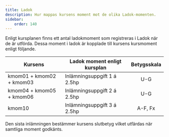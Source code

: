 ```yaml
---
title: Ladok
description: Hur mappas kursens moment mot de olika Ladok-momenten.
sidebar:
    order: 140
---
```


Enligt kursplanen finns ett antal ladokmoment som registreras i Ladok när de är utförda. Dessa moment i ladok är kopplade till kursens kursmoment enligt följande.

| Kursens                     | Ladok moment enligt kursplan  | Betygsskala |
|-----------------------------|-------------------------------|:-----------:|
| kmom01 + kmom02 + kmom03    | Inlämningsuppgift 1 á 2.5hp   | U-G         |
| kmom04 + kmom05 + kmom06    | Inlämningsuppgift 2 á 2.5hp   | U-G         |
| kmom10                      | Inlämningsuppgift 3 á 2.5hp   | A-F, Fx     |

Den sista inlämningen bestämmer kursens slutbetyg vilket utfärdas när samtliga moment godkänts.

